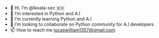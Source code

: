 - 👋 Hi, I’m @lkoala-sec 🇧🇷
- 👀 I’m interested in Python and A.I
- 🌱 I’m currently learning Python and A.I
- 💞️ I’m looking to collaborate on Python community for A.I developers
- 📫 How to reach me lucaswilliam1357@gmail.com

<!---
lkoala-sec/lkoala-sec is a ✨ special ✨ repository because its `README.md` (this file) appears on your GitHub profile.
You can click the Preview link to take a look at your changes.
--->
